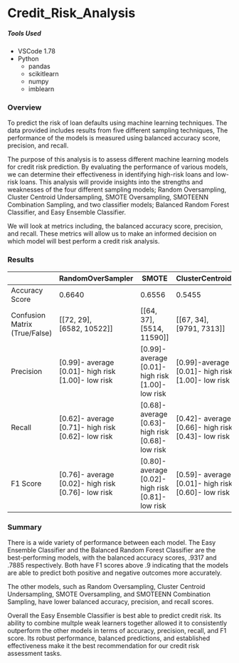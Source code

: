 # Credit_Risk_Analysis

##### Tools Used

* VSCode 1.78
* Python
  * pandas
  * scikitlearn
  * numpy
  * imblearn

### Overview

To predict the risk of loan defaults using machine learning techniques. The data provided includes results from five different sampling techniques,  The performance of the models is measured using balanced accuracy score, precision, and recall.

The purpose of this analysis is to assess different machine learning models for credit risk prediction. By evaluating the performance of various models, we can determine their effectiveness in identifying high-risk loans and low-risk loans. This analysis will provide insights into the strengths and weaknesses of the four different sampling models; Random Oversampling, Cluster Centroid Undersampling, SMOTE Oversampling, SMOTEENN Combination Sampling, and two classifier models; Balanced Random Forest Classifier, and Easy Ensemble Classifier.

We will look at metrics including, the balanced accuracy score, precision, and recall. These metrics will allow us to make an informed decision on which model will best perform a credit risk analysis.

### Results


|                                    | RandomOverSampler                                            | SMOTE                                                        | ClusterCentroids                                             | SMOTEENN                                                     | RandomForest                                                 | EasyEnsemble                                                 |
| ---------------------------------- | ------------------------------------------------------------ | ------------------------------------------------------------ | ------------------------------------------------------------ | ------------------------------------------------------------ | ------------------------------------------------------------ | ------------------------------------------------------------ |
| Accuracy Score                     | 0.6640                                                       | 0.6556                                                       | 0.5455                                                       | 0.6424                                                       | 0.7885                                                       | 0.9317                                                       |
| Confusion Matrix<br />(True/False) | [[72, 29],<br />[6582, 10522]]                               | [[64, 37],<br />[5514, 11590]]                               | [[67, 34],<br />[9791, 7313]]                                | [[71, 30],<br />[7154, 9950]]                                | [[71, 30],<br />[2153, 14951]]                               | [[93, 8],<br />[983, 16121]]                                 |
| Precision                          | [0.99]- average<br />[0.01]- high risk<br />[1.00]- low risk | [0.99]- average<br />[0.01]- high risk<br />[1.00]- low risk | [0.99]-average<br />[0.01]- high risk<br />[1.00]- low risk  | [0.99]- average<br />[0.01]- high risk<br />[1.00]- low risk | [0.99]- average<br />[0.03]- high risk<br />[1.00]- low risk | [0.99]- average<br />[0.09]- high risk<br />[1.00]- low risk |
| Recall                             | [0.62]- average<br />[0.71]- high risk<br />[0.62]- low risk | [0.68]- average<br />[0.63]- high risk<br />[0.68]- low risk | [0.42]- average<br />[0.66]- high risk<br />[0.43]- low risk | [0.58]- average<br />[0.70]- high risk<br />[0.58]- low risk | [0.87]- average<br />[0.70]- high risk<br />[0.87]- low risk | [0.94]- average<br />[0.92]- high risk<br />[0.94]- low risk |
| F1 Score                           | [0.76]- average<br />[0.02]- high risk<br />[0.76]- low risk | [0.80]- average<br />[0.02]- high risk<br />[0.81]- low risk | [0.59]- average<br />[0.01]- high risk<br />[0.60]- low risk | [0.73]- average<br />[0.02]- high risk<br />[0.73]- low risk | [0.93]- average<br />[0.06]- high risk<br />[0.93]- low risk | [0.97]- average<br />[0.16]- high risk<br />[0.97]- low risk |

### Summary

There is a wide variety of performance between each model. The Easy Ensemble Classifier and the Balanced Random Forest Classifier are the best-performing models, with the balanced accuracy scores, .9317 and .7885 respectively. Both have F1 scores above .9 indicating that the models are able to predict both positive and negative outcomes more accurately.

 The other models, such as Random Oversampling, Cluster Centroid Undersampling, SMOTE Oversampling, and SMOTEENN Combination Sampling, have lower balanced accuracy, precision, and recall scores.

Overall the Easy Ensemble Classifier is best able to predict credit risk. Its ability to combine multple weak learners together allowed it to consistently outperform the other models in terms of accuracy, precision, recall, and F1 score. Its robust performance, balanced predictions, and established effectiveness make it the best recommendation for our credit risk assessment tasks.
